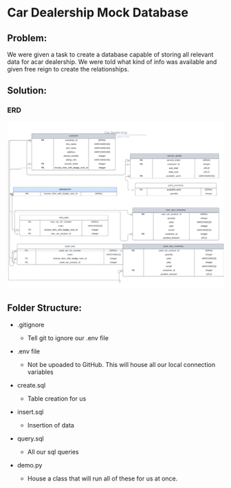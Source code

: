 # Car Dealership Mock Database

## Problem:
We were given a task to create a database capable of storing all relevant data for acar dealership. We were told what kind of info was available and given free reign to create the relationships.

## Solution:

### ERD

![](https://github.com/TechNTalk/bonfire_124_sql_day_3/blob/main/Car%20Dealership.png)


## Folder Structure:

- .gitignore
    - Tell git to ignore our .env file
- .env file
    - Not be upoaded to GitHub. This will house all our local connection variables

- create.sql
    - Table creation for us

- insert.sql
    - Insertion of data

- query.sql
    - All our sql queries

- demo.py
    - House a class that will run all of these for us at once.
